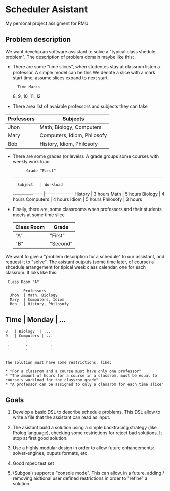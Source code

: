 # Scheduler Asistant

My personal project assigment for RMU

## Problem description

We want develop an  software assistant to solve a "typical class shedule problem". The description of problem domain maybe like this:

* There are some "time slices", when studentes stay at classrom listen a professor. A simple model can be this
We denote a slice with a mark start time, assume slices expand to next start.

        Time Marks
    8, 9, 10, 11, 12


* There area list of avaiable professors and subjects they can take

 Professors | Subjects
 -----------|------------
      Jhon  | Math, Biology, Computers
      Mary  | Computers, Idiom, Philosofy
      Bob   | History, Idiom, Philosofy

* There are some grades (or levels). A grade groups some courses with weekly work load


            Grade "First"
   -----------------------------
        Subject   | Workload
   ---------------|--------------
        History   | 3 hours
        Math      | 5 hours
        Biology   | 4 hours
        Computers | 4 hours
        Idiom     | 5 hours
        Philosofy | 3 hours

* Finally, there are, some classrooms when professors and their students meets at some time slice

    Class Room | Grade
   ------------|--------
        "A"    | "First"
        "B"    | "Second"

We want to give a "problem description for a schedule" to our assistant, and request it to "solve". The asistant outputs (some time later, of course)
a shcedule arrangement for tipical week class calendar, one for each classrom. It loks like this:

     Class Room "A"

            Professors
      Jhon  | Math, Biology
      Mary  | Computers, Idiom
      Bob   | History, Philosofy


  Time |  Monday   | ...
-----------------------
    8   | Biology  | ...
    9   | Computers | ...
     .       .          .
     .       .          .
     .       .          .


    The solution must have some restrictions, like:

    * "For a classrom and a course must have only one professor"
    * "The amount of hours for a course in a classrom, must be equal to course's workload for the classrom grade"
    * "A professor can be assigned to only a classrom for each time slice"


## Goals

  1. Develop a basic DSL to describe schedule problems. This DSL allow to write a file that the assistant can read as input.
  2. The asistant build a solution using a simple backtracing strategy (like Prolog language), checking some restrictions for reject bad solutions.
     It stop at first good solution.
  3. Use a highly modular design in order to allow future enhancements: solver-engines, ouputs formats, etc.
  4. Good rspec test set

  5. (Subgoal) support a "console mode". This can allow, in a future, adding / removing aidtional user defined restrictions in order to "refine" a solution.

